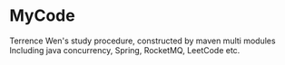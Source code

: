 # MyCode
Terrence Wen's study procedure, constructed by maven multi modules  
Including java concurrency, Spring, RocketMQ, LeetCode etc.
